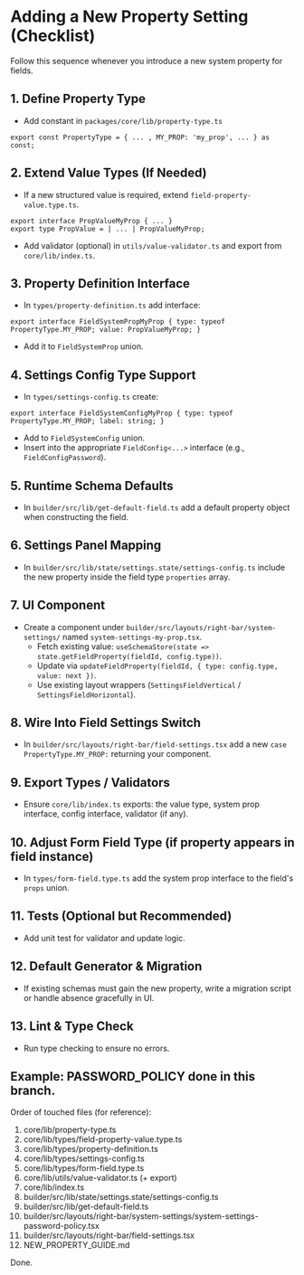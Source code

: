 # Adding a New Property Setting (Checklist)

Follow this sequence whenever you introduce a new system property for fields.

## 1. Define Property Type
- Add constant in `packages/core/lib/property-type.ts`
```
export const PropertyType = { ... , MY_PROP: 'my_prop', ... } as const;
```

## 2. Extend Value Types (If Needed)
- If a new structured value is required, extend `field-property-value.type.ts`.
```
export interface PropValueMyProp { ... }
export type PropValue = | ... | PropValueMyProp;
```
- Add validator (optional) in `utils/value-validator.ts` and export from `core/lib/index.ts`.

## 3. Property Definition Interface
- In `types/property-definition.ts` add interface:
```
export interface FieldSystemPropMyProp { type: typeof PropertyType.MY_PROP; value: PropValueMyProp; }
```
- Add it to `FieldSystemProp` union.

## 4. Settings Config Type Support
- In `types/settings-config.ts` create:
```
export interface FieldSystemConfigMyProp { type: typeof PropertyType.MY_PROP; label: string; }
```
- Add to `FieldSystemConfig` union.
- Insert into the appropriate `FieldConfig<...>` interface (e.g., `FieldConfigPassword`).

## 5. Runtime Schema Defaults
- In `builder/src/lib/get-default-field.ts` add a default property object when constructing the field.

## 6. Settings Panel Mapping
- In `builder/src/lib/state/settings.state/settings-config.ts` include the new property inside the field type `properties` array.

## 7. UI Component
- Create a component under `builder/src/layouts/right-bar/system-settings/` named `system-settings-my-prop.tsx`.
  - Fetch existing value: `useSchemaStore(state => state.getFieldProperty(fieldId, config.type))`.
  - Update via `updateFieldProperty(fieldId, { type: config.type, value: next })`.
  - Use existing layout wrappers (`SettingsFieldVertical` / `SettingsFieldHorizontal`).

## 8. Wire Into Field Settings Switch
- In `builder/src/layouts/right-bar/field-settings.tsx` add a new `case PropertyType.MY_PROP:` returning your component.

## 9. Export Types / Validators
- Ensure `core/lib/index.ts` exports: the value type, system prop interface, config interface, validator (if any).

## 10. Adjust Form Field Type (if property appears in field instance)
- In `types/form-field.type.ts` add the system prop interface to the field's `props` union.

## 11. Tests (Optional but Recommended)
- Add unit test for validator and update logic.

## 12. Default Generator & Migration
- If existing schemas must gain the new property, write a migration script or handle absence gracefully in UI.

## 13. Lint & Type Check
- Run type checking to ensure no errors.

## Example: PASSWORD_POLICY done in this branch.

Order of touched files (for reference):
1. core/lib/property-type.ts
2. core/lib/types/field-property-value.type.ts
3. core/lib/types/property-definition.ts
4. core/lib/types/settings-config.ts
5. core/lib/types/form-field.type.ts
6. core/lib/utils/value-validator.ts (+ export)
7. core/lib/index.ts
8. builder/src/lib/state/settings.state/settings-config.ts
9. builder/src/lib/get-default-field.ts
10. builder/src/layouts/right-bar/system-settings/system-settings-password-policy.tsx
11. builder/src/layouts/right-bar/field-settings.tsx
12. NEW_PROPERTY_GUIDE.md

Done.
